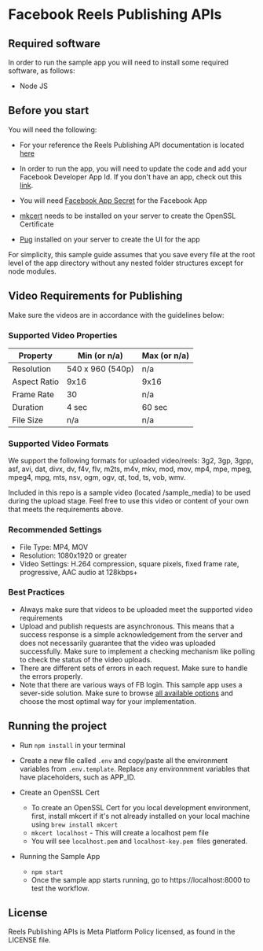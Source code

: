 # Facebook Reels Publishing APIs

## Required software

In order to run the sample app you will need to install some required software, as follows:

- Node JS

## Before you start

You will need the following:

* For your reference the Reels Publishing API documentation is located [here](https://developers.facebook.com/docs/video-api/guides/reels-publishing)

* In order to run the app, you will need to update the code and add your Facebook Developer App Id. If you don't have an app, check out this [link](https://developers.facebook.com/docs/development/).

* You will need [Facebook App Secret](https://developers.facebook.com/docs/development/create-an-app/app-dashboard/basic-settings#app-secret) for the Facebook App

* [mkcert](https://mkcert.org/?fbclid=IwAR0VT4oCt0wepEWmhW4ADRF1hv2is-CtR9fS53fOa0qjTk3JhzUuGBpp-VE) needs to be installed on your server to create the OpenSSL Certificate

* [Pug](https://pugjs.org/api/getting-started.html?fbclid=IwAR2EiHQOoAlHP1milNwijowTSk6VwO41Yg7FsPhfQgbFvYT2hWuPGQvqb0g) installed on your server to create the UI for the app

For simplicity, this sample guide assumes that you save every file at the root level of the app directory without any nested folder structures except for node modules.

## Video Requirements for Publishing
Make sure the videos are in accordance with the guidelines below:

### Supported Video Properties
|   Property        |   Min (or n/a)    |   Max (or n/a)    |
|   ---------       |   -----------     |   ------------    |
|   Resolution      |   540 x 960 (540p)|       n/a         |
|   Aspect Ratio    |   9x16            |       9x16        |
|   Frame Rate      |   30              |       n/a         |
|   Duration        |   4 sec           |       60 sec      |
|   File Size       |   n/a             |       n/a         |

### Supported Video Formats
We support the following formats for uploaded video/reels: 3g2, 3gp, 3gpp, asf, avi, dat, divx, dv, f4v, flv, m2ts, m4v, mkv, mod, mov, mp4, mpe, mpeg, mpeg4, mpg, mts, nsv, ogm, ogv, qt, tod, ts, vob, wmv.

Included in this repo is a sample video (located /sample_media) to be used during the upload stage. Feel free to use this video or content of your own that meets the requirements above.

### Recommended Settings
* File Type: MP4, MOV
* Resolution: 1080x1920 or greater
* Video Settings: H.264 compression, square pixels, fixed frame rate, progressive, AAC audio at 128kbps+

### Best Practices
* Always make sure that videos to be uploaded meet the supported video requirements
* Upload and publish requests are asynchronous. This means that a success response is a simple acknowledgement from the server and does not necessarily guarantee that the video was uploaded successfully. Make sure to implement a checking mechanism like polling to check the status of the video uploads.
* There are different sets of errors in each request. Make sure to handle the errors properly.
* Note that there are various ways of FB login. This sample app uses a sever-side solution. Make sure to browse [all available options](https://developers.facebook.com/docs/facebook-login/overview) and choose the most optimal way for your implementation.

## Running the project

* Run `npm install` in your terminal
* Create a new file called `.env` and copy/paste all the environment variables from `.env.template`. Replace any environnment variables that have placeholders, such as APP_ID.

* Create an OpenSSL Cert
    * To create an OpenSSL Cert for you local development environment, first, install mkcert if it's not already installed on your local machine using `brew install mkcert`
    * `mkcert localhost` - This will create a localhost pem file
    * You will see `localhost.pem` and `localhost-key.pem `files generated.

* Running the Sample App
    * `npm start`
    * Once the sample app starts running, go to https://localhost:8000 to test the workflow.

## License
Reels Publishing APIs is Meta Platform Policy licensed, as found in the LICENSE file.
